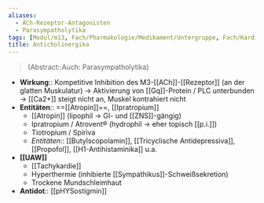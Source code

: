 ```yaml
---
aliases:
  - ACh-Rezeptor-Antagonisten
  - Parasympatholytika
tags: [Modul/m13, Fach/Pharmakologie/Medikament/Untergruppe, Fach/Kardiologie, Fach/Anästhesie, Fach/Toxikologie/Gift]
title: Anticholinergika
---
```

> (Abstract::Auch: Parasympatholytika)
- **Wirkung**:: Kompetitive Inhibition des M3-[[ACh]]-[[Rezeptor]] (an der glatten Muskulatur) → Aktivierung von [[Gq]]-Protein / PLC unterbunden → [[Ca2+]] steigt nicht an, Muskel kontrahiert nicht
- **Entitäten**:: ==[[Atropin]]==, [[Ipratropium]]
	- [[Atropin]] (lipophil → GI- und [[ZNS]]-gängig)
	- Ipratropium / Atrovent® (hydrophil → eher topisch [[p.i.]])
	- Tiotropium / Spiriva
	- *Entitäten*:: [[Butylscopolamin]], [[Tricyclische Antidepressiva]], [[Propofol]], [[H1-Antihistaminika]] u.a.
- **[[UAW]]**
	- [[Tachykardie]]
	- Hyperthermie (inhibierte [[Sympathikus]]-Schweißsekretion)
	- Trockene Mundschleimhaut
- **Antidot**:: [[pHYSostigmin]]